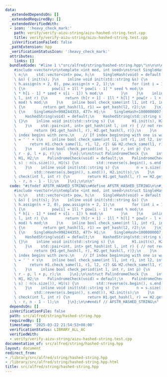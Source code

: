 ```yaml
---
data:
  _extendedDependsOn: []
  _extendedRequiredBy: []
  _extendedVerifiedWith:
  - icon: ':heavy_check_mark:'
    path: verify/verify-aizu-string/aizu-hashed-string.test.cpp
    title: verify/verify-aizu-string/aizu-hashed-string.test.cpp
  _isVerificationFailed: false
  _pathExtension: hpp
  _verificationStatusIcon: ':heavy_check_mark:'
  attributes:
    links: []
  bundledCode: "#line 1 \"src/alfred/string/hashed-string.hpp\"\n\n\n\n#include <algorithm>\n\
    #include <vector>\n\ntemplate <int mod, int seed>\nstruct SingleHash {\n    int\
    \ n;\n    std::vector<int> pow, h;\n    SingleHash(void) = default;\n    SingleHash(std::string\
    \ &s) { init(s); }\n    inline void init(std::string &s) {\n        n = s.size(),\
    \ h.assign(n + 2, 0), pow.assign(n + 2, 1);\n        for (int i = 1; i <= n; i++)\
    \ {\n            pow[i] = 1ll * pow[i - 1] * seed % mod;\n            h[i] = (1ll\
    \ * h[i - 1] * seed + s[i - 1]) % mod;\n        }\n    }\n    inline int get_hash(int\
    \ l, int r) {\n        return (h[r + 1] - 1ll * h[l] * pow[r - l + 1] % mod +\
    \ mod) % mod;\n    }\n    inline bool check_same(int l1, int r1, int l2, int r2)\
    \ {\n        return get_hash(l1, r1) == get_hash(l2, r2);\n    }\n};\nstruct HashedString\
    \ {\n    SingleHash<998244353, 477> H1;\n    SingleHash<1000000007, 233> H2;\n\
    \    HashedString(void) = default;\n    HashedString(std::string s) : H1(s), H2(s)\
    \ {}\n    inline void init(std::string s) {\n        H1.init(s), H2.init(s);\n\
    \    }\n    std::pair<int, int> get_hash(int l, int r) { // not recommended.\n\
    \        return {H1.get_hash(l, r), H2.get_hash(l, r)};\n    }\n    // caution:\
    \ index begins with zero.\n    // If index beginning with one is wanted, use s\
    \ = ' ' + s\n    inline bool check_same(int l1, int r1, int l2, int r2) {\n  \
    \      return H1.check_same(l1, r1, l2, r2) && H2.check_same(l1, r1, l2, r2);\n\
    \    }\n    inline bool check_period(int l, int r, int p) {\n        return check_same(l,\
    \ r - p, l + p, r);\n    }\n};\n\nstruct PalindromeCheck {\n    int n;\n    HashedString\
    \ H1, H2;\n    PalindromeCheck(void) = default;\n    PalindromeCheck(std::string\
    \ s) : n(s.size()), H1(s) {\n        std::reverse(s.begin(), s.end()), H2.init(s);\n\
    \    }\n    inline void init(std::string s) {\n        n = s.size(), H1.init(s);\n\
    \        std::reverse(s.begin(), s.end()), H2.init(s);\n    }\n    inline bool\
    \ check(int l, int r) {\n        return H1.get_hash(l, r) == H2.get_hash(n - 1\
    \ - r, n - 1 - l);\n    }\n};\n\n\n"
  code: "#ifndef AFSTR_HASHED_STRING\n#define AFSTR_HASHED_STRING\n\n#include <algorithm>\n\
    #include <vector>\n\ntemplate <int mod, int seed>\nstruct SingleHash {\n    int\
    \ n;\n    std::vector<int> pow, h;\n    SingleHash(void) = default;\n    SingleHash(std::string\
    \ &s) { init(s); }\n    inline void init(std::string &s) {\n        n = s.size(),\
    \ h.assign(n + 2, 0), pow.assign(n + 2, 1);\n        for (int i = 1; i <= n; i++)\
    \ {\n            pow[i] = 1ll * pow[i - 1] * seed % mod;\n            h[i] = (1ll\
    \ * h[i - 1] * seed + s[i - 1]) % mod;\n        }\n    }\n    inline int get_hash(int\
    \ l, int r) {\n        return (h[r + 1] - 1ll * h[l] * pow[r - l + 1] % mod +\
    \ mod) % mod;\n    }\n    inline bool check_same(int l1, int r1, int l2, int r2)\
    \ {\n        return get_hash(l1, r1) == get_hash(l2, r2);\n    }\n};\nstruct HashedString\
    \ {\n    SingleHash<998244353, 477> H1;\n    SingleHash<1000000007, 233> H2;\n\
    \    HashedString(void) = default;\n    HashedString(std::string s) : H1(s), H2(s)\
    \ {}\n    inline void init(std::string s) {\n        H1.init(s), H2.init(s);\n\
    \    }\n    std::pair<int, int> get_hash(int l, int r) { // not recommended.\n\
    \        return {H1.get_hash(l, r), H2.get_hash(l, r)};\n    }\n    // caution:\
    \ index begins with zero.\n    // If index beginning with one is wanted, use s\
    \ = ' ' + s\n    inline bool check_same(int l1, int r1, int l2, int r2) {\n  \
    \      return H1.check_same(l1, r1, l2, r2) && H2.check_same(l1, r1, l2, r2);\n\
    \    }\n    inline bool check_period(int l, int r, int p) {\n        return check_same(l,\
    \ r - p, l + p, r);\n    }\n};\n\nstruct PalindromeCheck {\n    int n;\n    HashedString\
    \ H1, H2;\n    PalindromeCheck(void) = default;\n    PalindromeCheck(std::string\
    \ s) : n(s.size()), H1(s) {\n        std::reverse(s.begin(), s.end()), H2.init(s);\n\
    \    }\n    inline void init(std::string s) {\n        n = s.size(), H1.init(s);\n\
    \        std::reverse(s.begin(), s.end()), H2.init(s);\n    }\n    inline bool\
    \ check(int l, int r) {\n        return H1.get_hash(l, r) == H2.get_hash(n - 1\
    \ - r, n - 1 - l);\n    }\n};\n\n#endif // AFSTR_HASHED_STRING\n"
  dependsOn: []
  isVerificationFile: false
  path: src/alfred/string/hashed-string.hpp
  requiredBy: []
  timestamp: '2025-03-22 21:54:53+08:00'
  verificationStatus: LIBRARY_ALL_AC
  verifiedWith:
  - verify/verify-aizu-string/aizu-hashed-string.test.cpp
documentation_of: src/alfred/string/hashed-string.hpp
layout: document
redirect_from:
- /library/src/alfred/string/hashed-string.hpp
- /library/src/alfred/string/hashed-string.hpp.html
title: src/alfred/string/hashed-string.hpp
---
```

